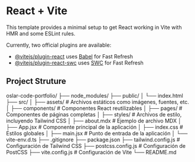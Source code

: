 # React + Vite

This template provides a minimal setup to get React working in Vite with HMR and some ESLint rules.

Currently, two official plugins are available:

- [@vitejs/plugin-react](https://github.com/vitejs/vite-plugin-react/blob/main/packages/plugin-react/README.md) uses [Babel](https://babeljs.io/) for Fast Refresh
- [@vitejs/plugin-react-swc](https://github.com/vitejs/vite-plugin-react-swc) uses [SWC](https://swc.rs/) for Fast Refresh

## Project Struture

oslar-code-portfolio/
├── node_modules/
├── public/
│ └── index.html
├── src/
│ ├── assets/ # Archivos estáticos como imágenes, fuentes, etc.
│ ├── components/ # Componentes React reutilizables
│ ├── pages/ # Componentes de páginas completas
│ ├── styles/ # Archivos de estilo, incluyendo Tailwind CSS
│ ├── about.mdx # Ejemplo de archivo MDX
│ ├── App.jsx # Componente principal de la aplicación
│ ├── index.css # Estilos globales
│ ├── main.jsx # Punto de entrada de la aplicación
│ └── vite-env.d.ts
├── .gitignore
├── package.json
├── tailwind.config.js # Configuración de Tailwind CSS
├── postcss.config.js # Configuración de PostCSS
├── vite.config.js # Configuración de Vite
└── README.md
